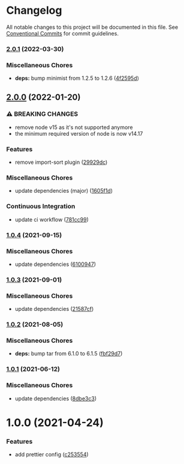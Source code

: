 # Changelog

All notable changes to this project will be documented in this file. See
[Conventional Commits](https://conventionalcommits.org) for commit guidelines.

### [2.0.1](https://github.com/rweich/prettier-config/compare/v2.0.0...v2.0.1) (2022-03-30)


### Miscellaneous Chores

* **deps:** bump minimist from 1.2.5 to 1.2.6 ([4f2595d](https://github.com/rweich/prettier-config/commit/4f2595da0c34c5b16f7c39c65cda2dc6bfc4c30b))

## [2.0.0](https://github.com/rweich/prettier-config/compare/v1.0.4...v2.0.0) (2022-01-20)


### ⚠ BREAKING CHANGES

* remove node v15 as it's not supported anymore
* the minimum required version of node is now v14.17

### Features

* remove import-sort plugin ([29929dc](https://github.com/rweich/prettier-config/commit/29929dc2f213cffcf79010f3ecf329df89e0249b))


### Miscellaneous Chores

* update dependencies (major) ([1605f1d](https://github.com/rweich/prettier-config/commit/1605f1d9cadadfc0f79105ef16c5aacd45938b6c))


### Continuous Integration

* update ci workflow ([781cc99](https://github.com/rweich/prettier-config/commit/781cc991d0e34c340cb50c8e7692b766a2f5bca3))

### [1.0.4](https://github.com/rweich/prettier-config/compare/v1.0.3...v1.0.4) (2021-09-15)


### Miscellaneous Chores

* update dependencies ([6100947](https://github.com/rweich/prettier-config/commit/61009471dcb6400b377562a7ae81d6d7855f4a9c))

### [1.0.3](https://github.com/rweich/prettier-config/compare/v1.0.2...v1.0.3) (2021-09-01)


### Miscellaneous Chores

* update dependencies ([21587cf](https://github.com/rweich/prettier-config/commit/21587cf4db3f0347f3956200c85f42dc641f9c23))

### [1.0.2](https://github.com/rweich/prettier-config/compare/v1.0.1...v1.0.2) (2021-08-05)


### Miscellaneous Chores

* **deps:** bump tar from 6.1.0 to 6.1.5 ([fbf29d7](https://github.com/rweich/prettier-config/commit/fbf29d7b68a27d7a8235386a69b659c1a14e4cef))

### [1.0.1](https://github.com/rweich/prettier-config/compare/v1.0.0...v1.0.1) (2021-06-12)


### Miscellaneous Chores

* update dependencies ([8dbe3c3](https://github.com/rweich/prettier-config/commit/8dbe3c3be5a715fcd81493b4401af3303fc76a40))

# 1.0.0 (2021-04-24)


### Features

* add prettier config ([c253554](https://github.com/rweich/prettier-config/commit/c2535542da8670c7ebc64eb8bae692f6ac6c3ed9))
